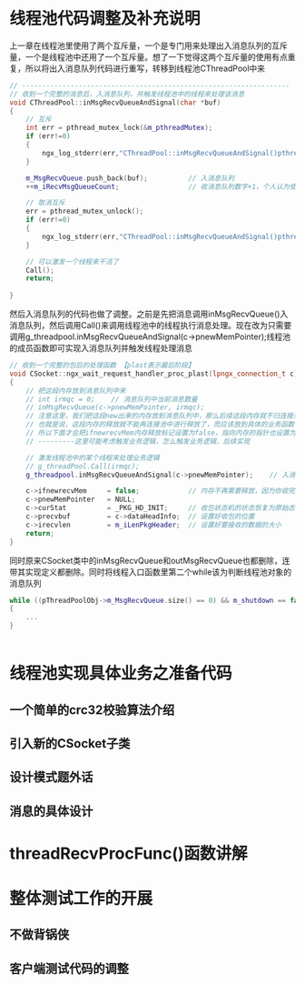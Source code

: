 # 线程池代码调整及补充说明

上一章在线程池里使用了两个互斥量，一个是专门用来处理出入消息队列的互斥量，一个是线程池中还用了一个互斥量。想了一下觉得这两个互斥量的使用有点重复，所以将出入消息队列代码进行重写，转移到线程池CThreadPool中来

```c++
// ------------------------------------------------------------------
// 收到一个完整的消息后，入消息队列，并触发线程池中的线程来处理该消息
void CThreadPool::inMsgRecvQueueAndSignal(char *buf)
{
    // 互斥
    int err = pthread_mutex_lock(&m_pthreadMutex);
    if (err!=0)
    {
        ngx_log_stderr(err,"CThreadPool::inMsgRecvQueueAndSignal()pthread_mutex_lock()失败，返回的错误码为%d!",err);
    }

    m_MsgRecvQueue.push_back(buf);          // 入消息队列
    ++m_iRecvMsgQueueCount;                 // 收消息队列数字+1，个人认为使用功能变量更方便一点，比m_MsgRecvQueue.size()高效

    // 取消互斥
    err = pthread_mutex_unlock();
    if (err!=0)
    {
        ngx_log_stderr(err,"CThreadPool::inMsgRecvQueueAndSignal()pthread_mutex_unlock()失败，返回的错误码为%d!",err);
    }

    // 可以激发一个线程来干活了
    Call();
    return;
    
}
```

然后入消息队列的代码也做了调整。之前是先把消息调用inMsgRecvQueue()入消息队列，然后调用Call()来调用线程池中的线程执行消息处理。现在改为只需要调用g_threadpool.inMsgRecvQueueAndSignal(c->pnewMemPointer);线程池的成员函数即可实现入消息队列并触发线程处理消息

```c++
// 收到一个完整的包后的处理函数 【plast表示最后阶段】
void CSocket::ngx_wait_request_handler_proc_plast(lpngx_connection_t c)
{
    // 把这段内存放到消息队列中来
    // int irmqc = 0;    // 消息队列中当前消息数量
    // inMsgRecvQueue(c->pnewMemPointer, irmqc);
    // 注意这里，我们把这段new出来的内存放到消息队列中，那么后续这段内存就不归连接池管理了
    // 也就是说，这段内存的释放就不能再连接池中进行释放了，而应该放到具体的业务函数中进行处理
    // 所以下面才会把ifnewrecvMem内存释放标记设置为false，指向内存的指针也设置为空NULL
    // ---------这里可能考虑触发业务逻辑，怎么触发业务逻辑，后续实现

    // 激发线程池中的某个线程来处理业务逻辑
    // g_threadPool.Call(irmqc);
    g_threadpool.inMsgRecvQueueAndSignal(c->pnewMemPointer);    // 入消息队列并触发线程处理消息

    c->ifnewrecvMem     = false;            // 内存不再需要释放，因为你收完整了包，这个包被上面调用inMsgRecvQueue()移入消息队列，那么释放内存就属于业务逻辑去干， 不需要回收连接到连接池中做了
    c->pnewMemPointer   = NULL;
    c->curStat          = _PKG_HD_INIT;     // 收包状态机的状态恢复为原始态，为收下一个包做准备
    c->precvbuf         = c->dataHeadInfo;  // 设置好收包的位置
    c->irecvlen         = m_iLenPkgHeader;  // 设置好要接收的数据的大小
    return;
}
```

同时原来CSocket类中的inMsgRecvQueue和outMsgRecvQueue也都删除，连带其实现定义都删除。同时将线程入口函数里第二个while该为判断线程池对象的消息队列

```c++
while ((pThreadPoolObj->m_MsgRecvQueue.size() == 0) && m_shutdown == false)
{
    ...
}
        
```



# 线程池实现具体业务之准备代码

## 一个简单的crc32校验算法介绍

## 引入新的CSocket子类

## 设计模式题外话

## 消息的具体设计

# threadRecvProcFunc()函数讲解

# 整体测试工作的开展

## 不做背锅侠

## 客户端测试代码的调整

## 